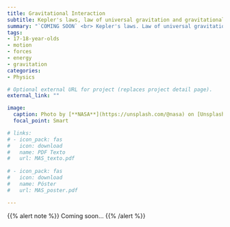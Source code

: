 ```yaml
---
title: Gravitational Interaction
subtitle: Kepler's laws, law of universal gravitation and gravitational field
summary: "`COMING SOON` <br> Kepler's laws. Law of universal gravitation. Gravitational field."
tags:
- 17-18-year-olds
- motion
- forces
- energy
- gravitation
categories:
- Physics

# Optional external URL for project (replaces project detail page).
external_link: ""

image:
  caption: Photo by [**NASA**](https://unsplash.com/@nasa) on [Unsplash](https://unsplash.com)
  focal_point: Smart

# links:
# - icon_pack: fas
#   icon: download
#   name: PDF Texto
#   url: MAS_texto.pdf
  
# - icon_pack: fas
#   icon: download
#   name: Póster
#   url: MAS_poster.pdf

---
```


{{% alert note %}}
Coming soon...
{{% /alert %}}